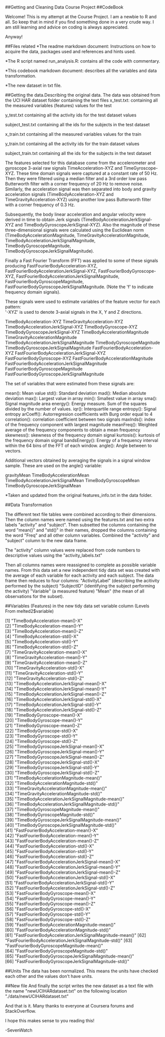 ##Getting and Cleaning Data Course Project
##CodeBook

Welcome! This is my attempt at the Course Project. I am a newbie to R and all.
So keep that in mind if you find something done in a very crude way. 
I am still learning and advice on coding is always appreciated.

Anyway!


##Files related
*The readme markdown document: Instructions on how to acquire the data, packages used and references and hints used.

*The R script named run_analysis.R: contains all the code with commentary.

*This codebook markdown document: describes all the variables and data transformation.

*The new dataset in txt file.


##Getting the data.Describing the original data.
The data was obtained from the UCI HAR dataset folder containing the text files 
x_test.txt: containing all the measured variables (features) values for the test

y_test.txt containing all the activity ids for the test dataset values

subject_test.txt containing all the ids for the subjects in the test dataset

x_train.txt  containing all the measured variables values for the train

y_train.txt containing all the activity ids for the train dataset values

subject_train.txt  containing all the ids for the subjects in the test dataset

The features selected for this database come from the accelerometer and gyroscope 3-axial raw signals TimeAcceleration-XYZ and TimeGyroscope-XYZ. These time domain signals were captured at a constant rate of 50 Hz. Then they were filtered using a median filter and a 3rd order low pass Butterworth filter with a corner frequency of 20 Hz to remove noise. Similarly, the acceleration signal was then separated into body and gravity acceleration signals (TimeBodyAcceleration-XYZ and TimeGravityAcceleration-XYZ) using another low pass Butterworth filter with a corner frequency of 0.3 Hz. 

Subsequently, the body linear acceleration and angular velocity were derived in time to obtain Jerk signals (TimeBodyAccelerationJerkSignal-XYZ and TimeBodyGyroscopeJerkSignal-XYZ). Also the magnitude of these three-dimensional signals were calculated using the Euclidean norm (TimeBodyAccelerationMagnitude, TimeGravityAccelerationMagnitude, TimeBodyAccelerationJerkSignalMagnitude, TimeBodyGyroscopeMagnitude, TimeBodyGyroscopeJerkSignalMagnitude). 

Finally a Fast Fourier Transform (FFT) was applied to some of these signals producing FastFourierBodyAcceleration-XYZ, FastFourierBodyAccelerationJerkSignal-XYZ, FastFourierBodyGyroscope-XYZ, FastFourierBodyAccelerationJerkSignalMagnitude, FastFourierBodyGyroscopeMagnitude, FastFourierBodyGyroscopeJerkSignalMagnitude. (Note the 'f' to indicate frequency domain signals). 

These signals were used to estimate variables of the feature vector for each pattern:  
'-XYZ' is used to denote 3-axial signals in the X, Y and Z directions.

TimeBodyAcceleration-XYZ
TimeGravityAcceleration-XYZ
TimeBodyAccelerationJerkSignal-XYZ
TimeBodyGyroscope-XYZ
TimeBodyGyroscopeJerkSignal-XYZ
TimeBodyAccelerationMagnitude
TimeGravityAccelerationMagnitude
TimeBodyAccelerationJerkSignalMagnitude
TimeBodyGyroscopeMagnitude
TimeBodyGyroscopeJerkSignalMagnitude
FastFourierBodyAcceleration-XYZ
FastFourierBodyAccelerationJerkSignal-XYZ
FastFourierBodyGyroscope-XYZ
FastFourierBodyAccelerationMagnitude
FastFourierBodyAccelerationJerkSignalMagnitude
FastFourierBodyGyroscopeMagnitude
FastFourierBodyGyroscopeJerkSignalMagnitude

The set of variables that were estimated from these signals are: 

mean(): Mean value
std(): Standard deviation
mad(): Median absolute deviation 
max(): Largest value in array
min(): Smallest value in array
sma(): Signal magnitude area
energy(): Energy measure. Sum of the squares divided by the number of values. 
iqr(): Interquartile range 
entropy(): Signal entropy
arCoeff(): Autorregresion coefficients with Burg order equal to 4
correlation(): correlation coefficient between two signals
maxInds(): index of the frequency component with largest magnitude
meanFreq(): Weighted average of the frequency components to obtain a mean frequency
skewness(): skewness of the frequency domain signal 
kurtosis(): kurtosis of the frequency domain signal 
bandsEnergy(): Energy of a frequency interval within the 64 bins of the FFT of each window.
angle(): Angle between to vectors.

Additional vectors obtained by averaging the signals in a signal window sample. These are used on the angle() variable:

gravityMean
TimeBodyAccelerationMean
TimeBodyAccelerationJerkSignalMean
TimeBodyGyroscopeMean
TimeBodyGyroscopeJerkSignalMean

*Taken and updated from the original features_info.txt in the data folder.

  
##Data Transformation

The different text file tables were combined according to their dimensions. Then the column names were named using the features.txt and two extra labels "activity" and "subject". Then subsetted the columns containing the word "mean()" and "std()" in their names, dropped the columns containing the word "Freq" and all other column variables. Combined the "activity" and "subject" column to the new data frame.

The "activity" column values were replaced from code numbers to descriptive values using the "activity_labels.txt"

Then all columns names were reassigned to complete as possible variable names.
From this data set a new independent tidy data set was created with the average of each variable for each activity and each subject. The data frame then reduces to four columns: "ActivityLabel" (describing the acitivity performed by the subject) "SubjectID" (identifying the subject performing the activity) "Variable" (a measured feature) "Mean" (the mean of all observations for the subset).

##Variables (Features) in the new tidy data set variable column
(Levels From melted2$variable)

 [1] "TimeBodyAcceleration-mean()-X"                        
 [2] "TimeBodyAcceleration-mean()-Y"                        
 [3] "TimeBodyAcceleration-mean()-Z"                        
 [4] "TimeBodyAcceleration-std()-X"                         
 [5] "TimeBodyAcceleration-std()-Y"                         
 [6] "TimeBodyAcceleration-std()-Z"                         
 [7] "TimeGravityAcceleration-mean()-X"                     
 [8] "TimeGravityAcceleration-mean()-Y"                     
 [9] "TimeGravityAcceleration-mean()-Z"                     
[10] "TimeGravityAcceleration-std()-X"                      
[11] "TimeGravityAcceleration-std()-Y"                      
[12] "TimeGravityAcceleration-std()-Z"                      
[13] "TimeBodyAccelerationJerkSignal-mean()-X"              
[14] "TimeBodyAccelerationJerkSignal-mean()-Y"              
[15] "TimeBodyAccelerationJerkSignal-mean()-Z"              
[16] "TimeBodyAccelerationJerkSignal-std()-X"               
[17] "TimeBodyAccelerationJerkSignal-std()-Y"               
[18] "TimeBodyAccelerationJerkSignal-std()-Z"               
[19] "TimeBodyGyroscope-mean()-X"                           
[20] "TimeBodyGyroscope-mean()-Y"                           
[21] "TimeBodyGyroscope-mean()-Z"                           
[22] "TimeBodyGyroscope-std()-X"                            
[23] "TimeBodyGyroscope-std()-Y"                            
[24] "TimeBodyGyroscope-std()-Z"                            
[25] "TimeBodyGyroscopeJerkSignal-mean()-X"                 
[26] "TimeBodyGyroscopeJerkSignal-mean()-Y"                 
[27] "TimeBodyGyroscopeJerkSignal-mean()-Z"                 
[28] "TimeBodyGyroscopeJerkSignal-std()-X"                  
[29] "TimeBodyGyroscopeJerkSignal-std()-Y"                  
[30] "TimeBodyGyroscopeJerkSignal-std()-Z"                  
[31] "TimeBodyAccelerationMagnitude-mean()"                 
[32] "TimeBodyAccelerationMagnitude-std()"                  
[33] "TimeGravityAccelerationMagnitude-mean()"              
[34] "TimeGravityAccelerationMagnitude-std()"               
[35] "TimeBodyAccelerationJerkSignalMagnitude-mean()"       
[36] "TimeBodyAccelerationJerkSignalMagnitude-std()"        
[37] "TimeBodyGyroscopeMagnitude-mean()"                    
[38] "TimeBodyGyroscopeMagnitude-std()"                     
[39] "TimeBodyGyroscopeJerkSignalMagnitude-mean()"          
[40] "TimeBodyGyroscopeJerkSignalMagnitude-std()"           
[41] "FastFourierBodyAcceleration-mean()-X"                 
[42] "FastFourierBodyAcceleration-mean()-Y"                 
[43] "FastFourierBodyAcceleration-mean()-Z"                 
[44] "FastFourierBodyAcceleration-std()-X"                  
[45] "FastFourierBodyAcceleration-std()-Y"                  
[46] "FastFourierBodyAcceleration-std()-Z"                  
[47] "FastFourierBodyAccelerationJerkSignal-mean()-X"       
[48] "FastFourierBodyAccelerationJerkSignal-mean()-Y"       
[49] "FastFourierBodyAccelerationJerkSignal-mean()-Z"       
[50] "FastFourierBodyAccelerationJerkSignal-std()-X"        
[51] "FastFourierBodyAccelerationJerkSignal-std()-Y"        
[52] "FastFourierBodyAccelerationJerkSignal-std()-Z"        
[53] "FastFourierBodyGyroscope-mean()-X"                    
[54] "FastFourierBodyGyroscope-mean()-Y"                    
[55] "FastFourierBodyGyroscope-mean()-Z"                    
[56] "FastFourierBodyGyroscope-std()-X"                     
[57] "FastFourierBodyGyroscope-std()-Y"                     
[58] "FastFourierBodyGyroscope-std()-Z"                     
[59] "FastFourierBodyAccelerationMagnitude-mean()"          
[60] "FastFourierBodyAccelerationMagnitude-std()"           
[61] "FastFourierBodyAccelerationJerkSignalMagnitude-mean()"
[62] "FastFourierBodyAccelerationJerkSignalMagnitude-std()" 
[63] "FastFourierBodyGyroscopeMagnitude-mean()"             
[64] "FastFourierBodyGyroscopeMagnitude-std()"              
[65] "FastFourierBodyGyroscopeJerkSignalMagnitude-mean()"   
[66] "FastFourierBodyGyroscopeJerkSignalMagnitude-std()" 


##Units
The data has been normalized. This means the units have checked each other and the values don't have units.

##New file
And finally the script writes the new dataset as a text file with the name "newUCIHARdataset.txt" on the following location "./data/newUCIHARdataset.txt"


And that is it. Many thanks to everyone at Coursera forums and StackOverflow.

I hope this makes sense to you reading this! 


-SevenWatch
